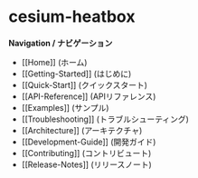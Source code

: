# cesium-heatbox

**Navigation / ナビゲーション**

- [[Home]] (ホーム)
- [[Getting-Started]] (はじめに)
- [[Quick-Start]] (クイックスタート)
- [[API-Reference]] (APIリファレンス)
- [[Examples]] (サンプル)
- [[Troubleshooting]] (トラブルシューティング)
- [[Architecture]] (アーキテクチャ)
- [[Development-Guide]] (開発ガイド)
- [[Contributing]] (コントリビュート)
- [[Release-Notes]] (リリースノート)
